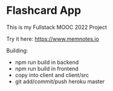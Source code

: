 # Flashcard App
This is my Fullstack MOOC 2022 Project

Try it here:
https://www.memnotes.io

Building:
- npm run build in backend
- npm run build in frontend
- copy into client and client/src
- git add/commit/push heroku master
